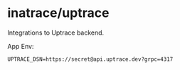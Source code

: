 # inatrace/uptrace

Integrations to Uptrace backend.

App Env:
```
UPTRACE_DSN=https://secret@api.uptrace.dev?grpc=4317
```
